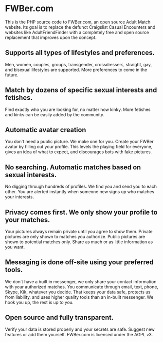 # FWBer.com

This is the PHP source code to FWBer.com, an open source Adult Match website.  Its goal is to replace the defunct Craigslist Casual Encounters and websites like AdultFriendFinder with a completely free and open source replacement that improves upon the concept.


## Supports all types of lifestyles and preferences.

Men, women, couples, groups, transgender, crossdressers, straight, gay, and bisexual lifestyles are supported.  More preferences to come in the future.

## Match by dozens of specific sexual interests and fetishes.

Find exactly who you are looking for, no matter how kinky.  More fetishes and kinks can be easily added by the community.

## Automatic avatar creation

You don't need a public picture.  We make one for you.  Create your FWBer avatar by filling out your profile.  This levels the playing field for everyone, gives an idea of what to expect, and discourages bots with fake pictures.

## No searching. Automatic matches based on sexual interests.

No digging through hundreds of profiles. We find you and send you to each other.  You are alerted instantly when someone new signs up who matches your interests.

## Privacy comes first. We only show your profile to your matches.

Your pictures always remain private until you agree to show them.  Private pictures are only shown to matches you authorize.  Public pictures are shown to potential matches only.  Share as much or as little information as you want.

## Messaging is done off-site using your preferred tools.

We don't have a built in messenger, we only share your contact information with your authorized matches.  You communicate through email, text, phone, Skype, Kik, whatever you decide.  That keeps your data safe, protects us from liability, and uses higher quality tools than an in-built messenger.  We hook you up, the rest is up to you.

## Open source and fully transparent.

Verify your data is stored properly and your secrets are safe.  Suggest new features or add them yourself.  FWBer.com is licensed under the AGPL v3.
